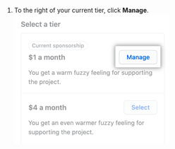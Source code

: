 1. To the right of your current tier, click **Manage**. ![Botão de gerenciar o seu patrocínio](/assets/images/help/sponsors/manage-your-sponsorship-button.png)